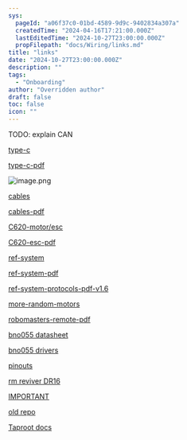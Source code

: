 ```yaml
---
sys:
  pageId: "a06f37c0-01bd-4589-9d9c-9402834a307a"
  createdTime: "2024-04-16T17:21:00.000Z"
  lastEditedTime: "2024-10-27T23:00:00.000Z"
  propFilepath: "docs/Wiring/links.md"
title: "links"
date: "2024-10-27T23:00:00.000Z"
description: ""
tags:
  - "Onboarding"
author: "Overridden author"
draft: false
toc: false
icon: ""
---
```


TODO: explain CAN

[type-c](https://www.robomaster.com/en-US/products/components/general/development-board-type-c#downloads)

[type-c-pdf](https://rm-static.djicdn.com/tem/35228/RoboMaster%20Development%20Board%20Type%20C%20User%20Manual.pdf)

![image.png](https://prod-files-secure.s3.us-west-2.amazonaws.com/d518164a-d88e-44d1-a4ee-3adb3bd8bce0/0d29e717-3b43-4c2c-aaab-1a40c334c1d2/image.png?X-Amz-Algorithm=AWS4-HMAC-SHA256&X-Amz-Content-Sha256=UNSIGNED-PAYLOAD&X-Amz-Credential=AKIAT73L2G45FSPPWI6X%2F20241219%2Fus-west-2%2Fs3%2Faws4_request&X-Amz-Date=20241219T121406Z&X-Amz-Expires=3600&X-Amz-Signature=65bbd2702a0b0474abc040901cdf2eb027c893a0aa5937bdd37ef23457a47978&X-Amz-SignedHeaders=host&x-id=GetObject)

[cables](https://www.robomaster.com/en-US/products/components/general/development-board)

[cables-pdf](https://rm-static.djicdn.com/tem/RoboMaster%20Development%20Board%20Cables%20In%20the%20Box.pdf)

[C620-motor/esc](https://www.robomaster.com/en-US/products/components/general/M3508?from=online-store&position=download#download)

[C620-esc-pdf](https://rm-static.djicdn.com/tem/17348/RoboMaster%20C620%20Brushless%20DC%20Motor%20Speed%20Controller%20V1.01.pdf)

[ref-system](https://www.robomaster.com/en-US/products/components/referee)

[ref-system-pdf](https://rm-static.djicdn.com/tem/17348/RoboMaster%20Referee%20System%20User%20Manual%20V1.3.pdf)

[ref-system-protocols-pdf-v1.6](https://rm-static.djicdn.com/tem/17348/RoboMaster%20Referee%20System%20Serial%20Port%20Protocol%20Appendix%20V1.6%EF%BC%8820231124%EF%BC%89.pdf)

[more-random-motors](https://www.robomaster.com/en-US/products/components/competition)

[robomasters-remote-pdf](https://dl.djicdn.com/downloads/dt7/en/DT7&DR16_RC_System_User_Manual_v2.00_en.pdf)

[bno055
datasheet](https://cdn-shop.adafruit.com/datasheets/BST_BNO055_DS000_12.pdf)

[bno055
drivers](https://github.com/adafruit/Adafruit_BNO055)

[pinouts](https://learn.adafruit.com/adafruit-bno055-absolute-orientation-sensor/pinouts)

[rm
reviver DR16](https://dl.djicdn.com/downloads/dt7/en/DT7&DR16_RC_System_User_Manual_v2.00_en.pdf)

[IMPORTANT](https://www.twitch.tv/videos/2100072393?t=02h12m03s)

[old repo](https://gitlab.com/agmui/rhit-robomasters)

[Taproot docs](https://aruw.gitlab.io/controls/taproot/api/classtap_1_1arch_1_1_periodic_timer.html)
